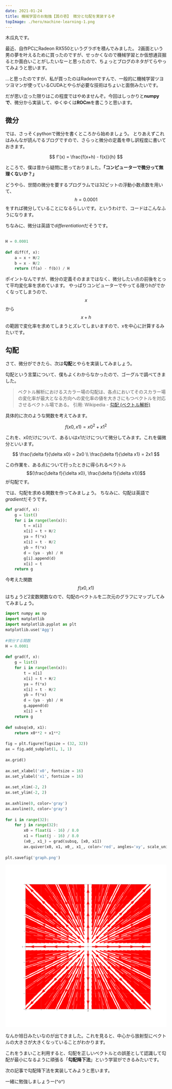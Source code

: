 ```yaml
---
date: 2021-01-24
title: 機械学習のお勉強【其の壱】 微分と勾配を実装するぞ
topImage: ./hero/machine-learning-1.png
---
```


木瓜丸です。

最近、自作PCにRadeon RX550というグラボを積んでみました。
2画面という男の夢を叶えるために買ったのですが、せっかくなので機械学習とか仮想通貨掘るとか面白いことがしたいなーと思ったので、ちょっとブログのネタがてらやってみようと思います。

…と思ったのですが、私が買ったのはRadeonですんで、一般的に機械学習ツヨツヨマンが使っているCUDAとやらが必要な技術はちょいと面倒みたいです。

だが思い立った限りはこの程度ではやめませんぞ。今回はしっかりと**numpyで**、微分から実装して、ゆくゆくは**ROCm**を書こうと思います。

## 微分

では、さっそくpythonで微分を書くところから始めましょう。
とりあえずこれはみんなが読んでるブログですので、さらっと微分の定義を申し訳程度に書いておきます。

$$
f'(x) = \frac{f(x+h) - f(x)}{h}
$$

ところで、僕は昔から疑問に思っておりました。**「コンピューターで微分って無理くないか？」**

どうやら、世間の微分を要するプログラムでは32ビットの浮動小数点数を用いて、$$h = 0.0001$$をすれば微分していることになるらしいです。というわけで、コードはこんなふうになります。

ちなみに、微分は英語で*differentiation*だそうです。

```python

H = 0.0001

def diff(f, x):
    a = x + H/2
    b = x - H/2
    return (f(a) - f(b)) / H

```

ポイントなんですが、微分の定義そのままではなく、微分したい点の前後をとって平均変化率を求めています。
やっぱりコンピューターでやってる限りhがでかくなってしまうので、$$x$$から$$x+h$$の範囲で変化率を求めてしまうとズレてしまいますので、xを中心に計算するみたいです。

## 勾配

さて、微分ができたら、次は**勾配**とやらを実装してみましょう。

勾配という言葉について、僕もよくわからなかったので、ゴーグルで調べてきました。

> ベクトル解析におけるスカラー場の勾配は、各点においてそのスカラー場の変化率が最大となる方向への変化率の値を大きさにもつベクトルを対応させるベクトル場である。
> 引用: Wikipedia - [勾配 (ベクトル解析)](https://ja.wikipedia.org/wiki/%E5%8B%BE%E9%85%8D_(%E3%83%99%E3%82%AF%E3%83%88%E3%83%AB%E8%A7%A3%E6%9E%90))

具体的に次のような関数を考えてみます。

$$
f(x0, x1) = x0^2 + x1^2
$$

これを、x0だけについて、あるいはx1だけについて微分してみます。これを偏微分といいます。

$$
\frac{\delta f}{\delta x0} = 2x0 \\
\frac{\delta f}{\delta x1} = 2x1
$$

この作業を、ある点について行ったときに得られるベクトル$$(\frac{\delta f}{\delta x0}, \frac{\delta f}{\delta x1})$$が勾配です。

では、勾配を求める関数を作ってみましょう。
ちなみに、勾配は英語で*gradient*だそうです。

```python
def grad(f, x):
    g = list()
    for i in range(len(x)):
        t = x[i]
        x[i] = t + H/2
        ya = f(*x)
        x[i] = t - H/2
        yb = f(*x)
        d = (ya - yb) / H
        g[i].append(d)
        x[i] = t
    return g
```

今考えた関数$$f(x0, x1)$$はちょうど2変数関数なので、勾配のベクトルを二次元のグラフにマップしてみてみましょう。

```python
import numpy as np
import matplotlib
import matplotlib.pyplot as plt
matplotlib.use('Agg')

#微分する関数
H = 0.0001

def grad(f, x):
    g = list()
    for i in range(len(x)):
        t = x[i]
        x[i] = t + H/2
        ya = f(*x)
        x[i] = t - H/2
        yb = f(*x)
        d = (ya - yb) / H
        g.append(d)
        x[i] = t
    return g

def subsq(x0, x1):
    return x0**2 + x1**2

fig = plt.figure(figsize = (32, 32))
ax = fig.add_subplot(1, 1, 1)

ax.grid()

ax.set_xlabel('x0', fontsize = 16)
ax.set_ylabel('x1', fontsize = 16)

ax.set_xlim(-2, 2)
ax.set_ylim(-2, 2)

ax.axhline(0, color='gray')
ax.axvline(0, color='gray')

for i in range(32):
    for j in range(32):
        x0 = float(i - 16) / 8.0
        x1 = float(j - 16) / 8.0
        (x0_, x1_) = grad(subsq, [x0, x1])
        ax.quiver(x0, x1, x0_, x1_, color='red', angles='xy', scale_units='xy', scale=1)

plt.savefig('graph.png')
```

![graph.png](./pics/graph.png)

なんか旭日みたいなのが出てきました。これを見ると、中心から放射型にベクトルの大きさが大きくなっていることがわかります。

これをうまいこと利用すると、勾配を正しいベクトルとの誤差として認識して勾配が最小になるように頑張る「**勾配降下法**」という学習ができるみたいです。

次の記事で勾配降下法を実装してみようと思います。

一緒に勉強しましょうー(^o^)
